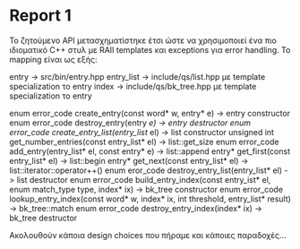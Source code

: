 # Report 1

Το ζητούμενο API μετασχηματίστηκε έτσι ώστε να χρησιμοποιεί ένα πιο ιδιοματικό
C++ στυλ με RAII templates και exceptions για error handling. Το mapping είναι
ως εξής:

entry -> src/bin/entry.hpp
entry_list -> include/qs/list.hpp με template specialization το entry
index -> include/qs/bk_tree.hpp με template specialization το entry

enum error_code create_entry(const word* w, entry* e) -> entry constructor
enum error_code destroy_entry(entry *e) -> entry destructor
enum error_code create_entry_list(entry_list* el) -> list constructor
unsigned int get_number_entries(const entry_list* el) -> list::get_size
enum error_code add_entry(entry_list* el, const entry* e) -> list::append
entry* get_first(const entry_list* el) -> list::begin
entry* get_next(const entry_list* el) -> list::iterator::operator++()
enum eror_code destroy_entry_list(entry_list* el) -> list destructor
enum error_code build_entry_index(const entry_ist* el, enum match_type type, index* ix) -> bk_tree constructor
enum error_code lookup_entry_index(const word* w, index* ix, int threshold, entry_list* result) -> bk_tree::match
enum error_code destroy_entry_index(index* ix) -> bk_tree destructor

Ακολουθούν κάποια design choices που πήραμε και κάποιες παραδοχές...
